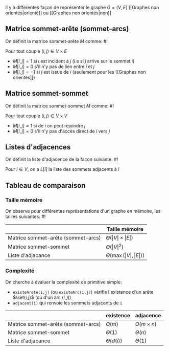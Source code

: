 Il y a différentes façon de représenter le graphe $G = (V, E)$ [[Graphes non orientés|orienté]] ou [[Graphes non orientés|non]] 

## Matrice sommet-arête (sommet-arcs)
On définit la matrice sommet-arête $M$ comme: #!

Pour tout couple $(i,j) \in V \times E$
- $M[i,j] = 1$ si $i$ est incident à $j$ (i.e si $j$ arrive sur le sommet $i$)
- $M[i,j] = 0$ s'il n'y pas de lien entre $i$ et $j$
- $M[i,j] = -1$ si $j$ est issue de $i$ (seulement pour les [[Graphes non orientés]])

## Matrice sommet-sommet
On définit la matrice sommet-sommet $M$ comme: #!

Pour tout couple $(i,j) \in V \times V$
- $M[i,j] = 1$ si de $i$ on peut rejoindre $j$
- $M[i,j] = 0$ s'il n'y pas d'accès direct de $i$ vers $j$

## Listes d'adjacences
On définit la liste d'adjacence de la façon suivante: #!

Pour $i \in V$, on a $L[i]$ la liste des sommets adjacents à $i$


## Tableau de comparaison

### Taille mémoire
On observe pour différentes représentations d'un graphe en mémoire, les tailles suivantes: #!

|                                    | Taille mémoire               |
| ---------------------------------- | ---------------------------- |
| Matrice sommet-arête (sommet-arcs) | $\Theta(\|V\| \times \|E\|)$ |
| Matrice sommet-sommet              | $\Theta(\|V\|^2)$            |
| Liste d'adjacance                  | $\Theta(\max(\|V\|, \|E\|))$ |

### Complexité
On cherche à évaluer la complexité de primitive simple:
- `existeArete(i,j)` (ou `existeArc(i,j)`) vérifie l'existence d'un arête $\set{i,j}$ (ou d'un arc $(i,j)$)
- `adjacent(i)` qui renvoie les sommets adjacents de `i` 

|                                    | existence      | adjacence      |
| ---------------------------------- | -------------- | -------------- |
| Matrice sommet-arête (sommet-arcs) | $O(m)$         | $O(m\times n)$ |
| Matrice sommet-sommet              | $\Theta(1)$    | $\Theta(n)$    |
| Liste d'adjacance                  | $\Theta(d(i))$ | $\Theta(1)$    |

